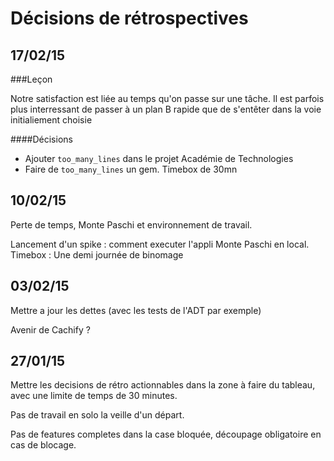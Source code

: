 # Décisions de rétrospectives

## 17/02/15

###Leçon

Notre satisfaction est liée au temps qu'on passe sur une tâche. Il est parfois plus interressant de passer à un plan B rapide que de s'entêter dans la voie initialiement choisie

####Décisions 
* Ajouter `too_many_lines` dans le projet Académie de Technologies
* Faire de `too_many_lines` un gem. Timebox de 30mn

## 10/02/15

Perte de temps, Monte Paschi et environnement de travail.

Lancement d'un spike : comment executer l'appli Monte Paschi en local.
Timebox : Une demi journée de binomage

## 03/02/15

Mettre a jour les dettes (avec les tests de l'ADT par exemple)

Avenir de Cachify ?

## 27/01/15

Mettre les decisions de rétro actionnables dans la zone à faire du tableau, avec une limite de temps de 30 minutes.

Pas de travail en solo la veille d'un départ.

Pas de features completes dans la case bloquée, découpage obligatoire en cas de blocage.


